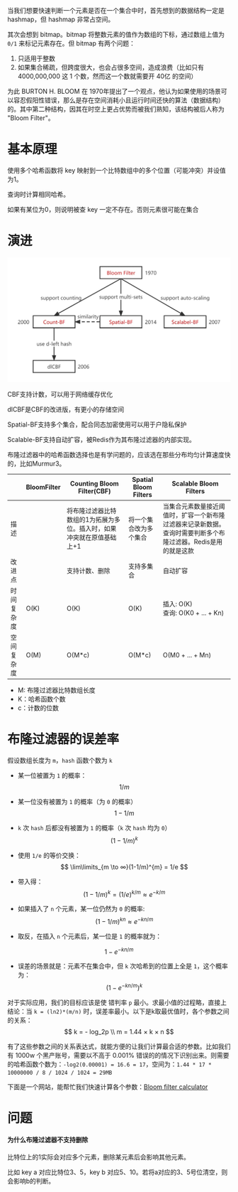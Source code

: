 当我们想要快速判断一个元素是否在一个集合中时，首先想到的数据结构一定是 hashmap，但 hashmap 非常占空间。

其次会想到 bitmap。bitmap 将整数元素的值作为数组的下标，通过数组上值为 `0/1` 来标记元素存在。但 bitmap 有两个问题：

1. 只适用于整数
2. 如果集合稀疏，但跨度很大，也会占很多空间，造成浪费（比如只有 4000,000,000 这 1 个数，然而这一个数就需要开 40亿 的空间）

为此 BURTON H. BLOOM 在 1970年提出了一个观点，他认为如果使用的场景可以容忍假阳性错误，那么是存在空间消耗小且运行时间还快的算法（数据结构）的。其中第二种结构，因其在时空上更占优势而被我们熟知，该结构被后人称为 "Bloom Filter"。




# 基本原理

使用多个哈希函数将 key 映射到一个比特数组中的多个位置（可能冲突）并设值为1。

查询时计算相同哈希。

如果有某位为0，则说明被查 key 一定不存在。否则元素很可能在集合



# 演进

<img src="assets/bloomfilter.jpeg" alt="img" style="zoom:50%;" />

CBF支持计数，可以用于网络缓存优化

dlCBF是CBF的改进版，有更小的存储空间

Spatial-BF支持多个集合，配合同态加密使用可以用于户隐私保护

Scalable-BF支持自动扩容，被Redis作为其布隆过滤器的内部实现。

布隆过滤器中的哈希函数选择也是有学问题的，应该选在那些分布均匀计算速度快的，比如Murmur3。



|  | BloomFilter | Counting Bloom Filter(CBF)                                   | Spatial Bloom Filters  | Scalable Bloom Filters                                       |
| ------------ | ----------- | ------------------------------------------------------------ | ---------------------- | ------------------------------------------------------------ |
| 描述 |             | 将布隆过滤器比特数组的1为拓展为多位。插入时，如果冲突就在原值基础上+1 | 将一个集合改为多个集合 | 当集合元素数量接近阈值时，扩容一个新布隆过滤器来记录新数据。查询时需要判断多个布隆过滤器。Redis是用的就是这款 |
| 改进点   |             | 支持计数、删除                                               | 支持多集合             | 自动扩容                                                     |
| 时间复杂度 | O(K) | O(K) | O(K) | 插入: O(K)<br />查询: O(K0 + ... + Kn) |
| 空间复杂度 | O(M) | O(M*c) | O(M*c) | O(M0 + ... + Mn) |

- M: 布隆过滤器比特数组长度
- K：哈希函数个数
- c：计数的位数





# 布隆过滤器的误差率

假设数组长度为 `m`，`hash` 函数个数为 `k`
- 某一位被置为 `1` 的概率：
$$
1/m
$$


- 某一位没有被置为 `1` 的概率（为 `0` 的概率）
$$
1-1/m
$$


- `k` 次 `hash` 后都没有被置为 `1` 的概率（`k` 次 `hash` 均为 `0`）
$$
(1-1/m)^{k}
$$

- 使用 `1/e` 的等价交换：
$$
\lim\limits_{m \to ∞}(1-1/m)^{m} = 1/e
$$

- 带入得：
$$
(1-1/m)^{k} = (1/e)^{k/m} ≈ e^{-k/m}
$$

- 如果插入了 `n` 个元素，某一位仍然为 `0` 的概率:
$$
(1-1/m)^{kn} ≈ e^{-kn/m}
$$

- 取反，在插入 `n` 个元素后，某一位是 `1` 的概率就为：

$$
1 - e^{-kn/m}
$$

- 误差的场景就是：元素不在集合中，但 `k` 次哈希到的位置上全是 `1`，这个概率为：
$$
(1-e^{-kn/m}) ^ {k}
$$

对于实际应用，我们的目标应该是使 错判率 `p` 最小。求最小值的过程略，直接上结论：当 `k = (ln2)*(m/n)` 时，误差率最小。以下是k取最优值时，各个参数之间的关系： 
$$
k = - log_2p
\\
m = 1.44 × k × n
$$

 有了这些参数之间的关系表达式，就能方便的让我们计算最合适的参数。比如我们有 1000w 个黑产账号，需要以不高于 0.001% 错误的的情况下识别出来。则需要的哈希函数个数为：`-log2(0.00001) = 16.6 = 17`，空间为：`1.44 * 17 * 10000000 / 8 / 1024 / 1024 = 29MB `

下面是一个网站，能帮忙我们快速计算各个参数：[Bloom filter calculator](https://hur.st/bloomfilter/?n=10M&p=1.0E-5&m=&k=)








# 问题

#### 为什么布隆过滤器不支持删除

比特位上的1实际会对应多个元素，删除某元素后会影响其他元素。

比如 key a 对应比特位3、5，key b 对应5、10。若将a对应的3、5号位清空，则会影响b的判断。

